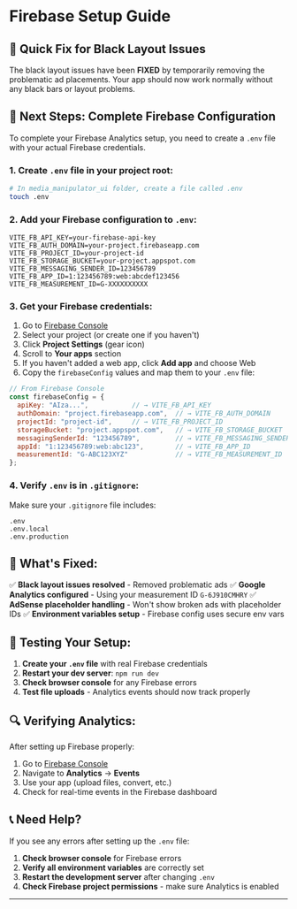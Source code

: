 # Firebase Setup Guide

## 🎯 Quick Fix for Black Layout Issues

The black layout issues have been **FIXED** by temporarily removing the problematic ad placements. Your app should now work normally without any black bars or layout problems.

## 🔧 Next Steps: Complete Firebase Configuration

To complete your Firebase Analytics setup, you need to create a `.env` file with your actual Firebase credentials.

### 1. Create `.env` file in your project root:

```bash
# In media_manipulator_ui folder, create a file called .env
touch .env
```

### 2. Add your Firebase configuration to `.env`:

```env
VITE_FB_API_KEY=your-firebase-api-key
VITE_FB_AUTH_DOMAIN=your-project.firebaseapp.com
VITE_FB_PROJECT_ID=your-project-id
VITE_FB_STORAGE_BUCKET=your-project.appspot.com
VITE_FB_MESSAGING_SENDER_ID=123456789
VITE_FB_APP_ID=1:123456789:web:abcdef123456
VITE_FB_MEASUREMENT_ID=G-XXXXXXXXXX
```

### 3. Get your Firebase credentials:

1. Go to [Firebase Console](https://console.firebase.google.com/)
2. Select your project (or create one if you haven't)
3. Click **Project Settings** (gear icon)
4. Scroll to **Your apps** section
5. If you haven't added a web app, click **Add app** and choose Web
6. Copy the `firebaseConfig` values and map them to your `.env` file:

```javascript
// From Firebase Console
const firebaseConfig = {
  apiKey: "AIza...",           // → VITE_FB_API_KEY
  authDomain: "project.firebaseapp.com",  // → VITE_FB_AUTH_DOMAIN
  projectId: "project-id",     // → VITE_FB_PROJECT_ID
  storageBucket: "project.appspot.com",   // → VITE_FB_STORAGE_BUCKET
  messagingSenderId: "123456789",         // → VITE_FB_MESSAGING_SENDER_ID
  appId: "1:123456789:web:abc123",        // → VITE_FB_APP_ID
  measurementId: "G-ABC123XYZ"            // → VITE_FB_MEASUREMENT_ID
};
```

### 4. Verify `.env` is in `.gitignore`:

Make sure your `.gitignore` file includes:
```
.env
.env.local
.env.production
```

## 🎉 What's Fixed:

✅ **Black layout issues resolved** - Removed problematic ads
✅ **Google Analytics configured** - Using your measurement ID `G-6J910CMHRY`
✅ **AdSense placeholder handling** - Won't show broken ads with placeholder IDs
✅ **Environment variables setup** - Firebase config uses secure env vars

## 🚀 Testing Your Setup:

1. **Create your `.env` file** with real Firebase credentials
2. **Restart your dev server**: `npm run dev`
3. **Check browser console** for any Firebase errors
4. **Test file uploads** - Analytics events should now track properly

## 🔍 Verifying Analytics:

After setting up Firebase properly:

1. Go to [Firebase Console](https://console.firebase.google.com/)
2. Navigate to **Analytics** → **Events**
3. Use your app (upload files, convert, etc.)
4. Check for real-time events in the Firebase dashboard

## 📞 Need Help?

If you see any errors after setting up the `.env` file:

1. **Check browser console** for Firebase errors
2. **Verify all environment variables** are correctly set
3. **Restart the development server** after changing `.env`
4. **Check Firebase project permissions** - make sure Analytics is enabled

---